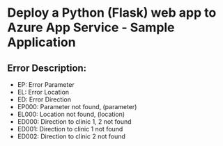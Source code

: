 # Deploy a Python (Flask) web app to Azure App Service - Sample Application

## Error Description:

+ EP: Error Parameter
+ EL: Error Location
+ ED: Error Direction
+ EP000: Parameter not found, (parameter)
+ EL000: Location not found, (location)
+ ED000: Direction to clinic 1, 2 not found
+ ED001: Direction to clinic 1 not found
+ ED002: Direction to clinic 2 not found
